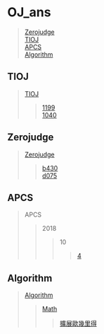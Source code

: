 # OJ_ans

> [Zerojudge](#zerojudge)\
> [TIOJ](#tioj)\
> [APCS](#apcs)\
> [Algorithm](#algorithm)

## TIOJ

> [TIOJ](/tioj)
>>[1199](/tioj/tioj_1199.cpp)\
>>[1040](/tioj/tioj_1040.cpp)

## Zerojudge

> [Zerojudge](/zerojudge)
>>[b430](/zerojudge/zj_b430.cpp)\
>>[d075](/zerojudge/zj_d075.cpp)

## APCS
> APCS
>> 2018
>>> 10
>>>> [4](/zerojudge/zj_d075.cpp)

## Algorithm

> [Algorithm](/Algorithm)
>> [Math](/Algorithm/math)
>>> [擴展歐幾里得](/Algorithm/math/Extended_Euclidean.cpp)